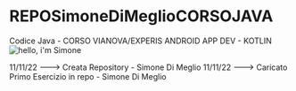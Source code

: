 # REPOSimoneDiMeglioCORSOJAVA
Codice Java - CORSO VIANOVA/EXPERIS ANDROID APP DEV - KOTLIN
![hello, i'm Simone](https://user-images.githubusercontent.com/78272736/201297982-9a4dc330-f918-49b4-8024-98f5aaad1fee.jpg)

11/11/22  ---> Creata Repository - Simone Di Meglio
11/11/22  ---> Caricato Primo Esercizio in repo - Simone Di Meglio
